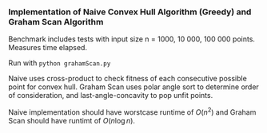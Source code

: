 ### Implementation of Naive Convex Hull Algorithm (Greedy) and Graham Scan Algorithm

Benchmark includes tests with input size n = 1000, 10 000, 100 000 points. Measures time elapsed.

Run with `python grahamScan.py`

Naive uses cross-product to check fitness of each consecutive possible point for convex hull. Graham Scan uses polar angle sort to determine order of consideration, and last-angle-concavity to pop unfit points.

Naive implementation should have worstcase runtime of $O(n^2)$ and Graham Scan should have runtimt of $O(n\log n)$.
